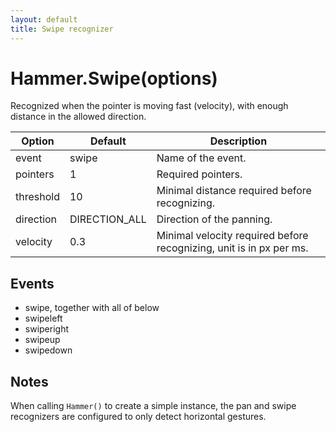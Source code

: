 ```yaml
---
layout: default
title: Swipe recognizer
---
```


# Hammer.Swipe(options)
Recognized when the pointer is moving fast (velocity), with enough distance in the allowed direction.

| Option    | Default  | Description       |
|-----------|----------|-------------------|
| event     | swipe    | Name of the event. |
| pointers  | 1        | Required pointers. |
| threshold | 10       | Minimal distance required before recognizing. |
| direction | DIRECTION_ALL | Direction of the panning. |
| velocity  | 0.3      | Minimal velocity required before recognizing, unit is in px per ms. |

## Events
- swipe, together with all of below
- swipeleft
- swiperight
- swipeup
- swipedown

## Notes
When calling `Hammer()` to create a simple instance, the pan and swipe recognizers are configured to only detect horizontal gestures.
